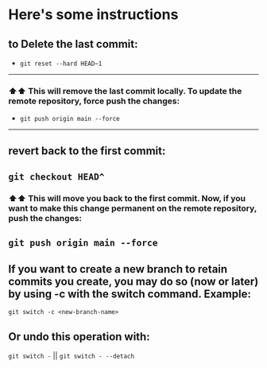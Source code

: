 # Here's some instructions

## to Delete the last commit:
- `git reset --hard HEAD~1`
----------------------------------------------------------------
### ⬆️⬆️ This will remove the last commit locally. To update the remote repository, force push the changes:
- `git push origin main --force`
----------------------------------------------------------------

## revert back to the first commit:
`git checkout HEAD^`
----------------------------------------------------------------

### ⬆️⬆️ This will move you back to the first commit. Now, if you want to make this change permanent on the remote repository, push the changes:
`git push origin main --force`
----------------------------------------------------------------

## If you want to create a new branch to retain commits you create, you may do so (now or later) by using -c with the switch command. Example:
`git switch -c <new-branch-name>`

## Or undo this operation with:
`git switch -` || `git switch - --detach`